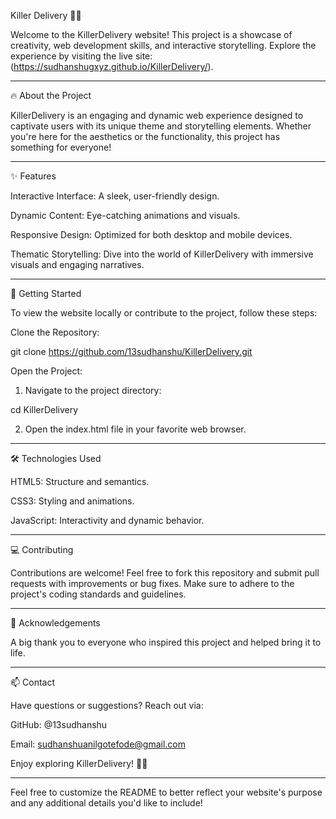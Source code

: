 
Killer Delivery 🚚💀

Welcome to the KillerDelivery website! 
This project is a showcase of creativity, web development skills, and interactive storytelling. Explore the experience by visiting the live site: (https://sudhanshugxyz.github.io/KillerDelivery/).


---

🔥 About the Project

KillerDelivery is an engaging and dynamic web experience designed to captivate users with its unique theme and storytelling elements. Whether you're here for the aesthetics or the functionality, this project has something for everyone!


---

✨ Features

Interactive Interface: A sleek, user-friendly design.

Dynamic Content: Eye-catching animations and visuals.

Responsive Design: Optimized for both desktop and mobile devices.

Thematic Storytelling: Dive into the world of KillerDelivery with immersive visuals and engaging narratives.



---

🚀 Getting Started

To view the website locally or contribute to the project, follow these steps:

Clone the Repository:

git clone https://github.com/13sudhanshu/KillerDelivery.git

Open the Project:

1. Navigate to the project directory:

cd KillerDelivery


2. Open the index.html file in your favorite web browser.




---

🛠️ Technologies Used

HTML5: Structure and semantics.

CSS3: Styling and animations.

JavaScript: Interactivity and dynamic behavior.



---

💻 Contributing

Contributions are welcome! Feel free to fork this repository and submit pull requests with improvements or bug fixes. Make sure to adhere to the project's coding standards and guidelines.


---

🌟 Acknowledgements

A big thank you to everyone who inspired this project and helped bring it to life.


---

📫 Contact

Have questions or suggestions? Reach out via:

GitHub: @13sudhanshu

Email: sudhanshuanilgotefode@gmail.com


Enjoy exploring KillerDelivery! 🚚💀


---

Feel free to customize the README to better reflect your website's purpose and any additional details you'd like to include!


